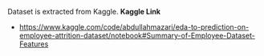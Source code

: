 Dataset is extracted from Kaggle.
**Kaggle Link**

- https://www.kaggle.com/code/abdullahmazari/eda-to-prediction-on-employee-attrition-dataset/notebook#Summary-of-Employee-Dataset-Features
